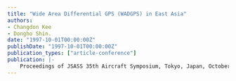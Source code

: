 ```yaml
---
title: "Wide Area Differential GPS (WADGPS) in East Asia"
authors:
- Changdon Kee
- Dongho Shin.
date: "1997-10-01T00:00:00Z"
publishDate: "1997-10-01T00:00:00Z"
publication_types: ["article-conference"]
publication: |-
    Proceedings of JSASS 35th Aircraft Symposium, Tokyo, Japan, October, 1997, pp. 609-613
---
```

